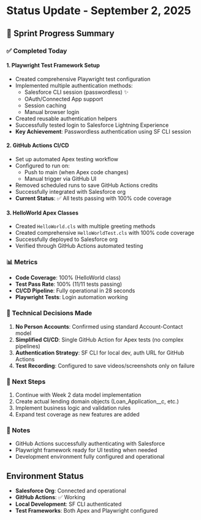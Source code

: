 # Status Update - September 2, 2025

## 🎯 Sprint Progress Summary

### ✅ Completed Today

#### 1. **Playwright Test Framework Setup**
- Created comprehensive Playwright test configuration
- Implemented multiple authentication methods:
  - Salesforce CLI session (passwordless) ✨
  - OAuth/Connected App support
  - Session caching
  - Manual browser login
- Created reusable authentication helpers
- Successfully tested login to Salesforce Lightning Experience
- **Key Achievement**: Passwordless authentication using SF CLI session

#### 2. **GitHub Actions CI/CD**
- Set up automated Apex testing workflow
- Configured to run on:
  - Push to main (when Apex code changes)
  - Manual trigger via GitHub UI
- Removed scheduled runs to save GitHub Actions credits
- Successfully integrated with Salesforce org
- **Current Status**: ✅ All tests passing with 100% code coverage

#### 3. **HelloWorld Apex Classes**
- Created `HelloWorld.cls` with multiple greeting methods
- Created comprehensive `HelloWorldTest.cls` with 100% code coverage
- Successfully deployed to Salesforce org
- Verified through GitHub Actions automated testing

### 📊 Metrics
- **Code Coverage**: 100% (HelloWorld class)
- **Test Pass Rate**: 100% (11/11 tests passing)
- **CI/CD Pipeline**: Fully operational in 28 seconds
- **Playwright Tests**: Login automation working

### 🔧 Technical Decisions Made

1. **No Person Accounts**: Confirmed using standard Account-Contact model
2. **Simplified CI/CD**: Single GitHub Action for Apex tests (no complex pipelines)
3. **Authentication Strategy**: SF CLI for local dev, auth URL for GitHub Actions
4. **Test Recording**: Configured to save videos/screenshots only on failure

### 🚀 Next Steps

1. Continue with Week 2 data model implementation
2. Create actual lending domain objects (Loan_Application__c, etc.)
3. Implement business logic and validation rules
4. Expand test coverage as new features are added

### 📝 Notes
- GitHub Actions successfully authenticating with Salesforce
- Playwright framework ready for UI testing when needed
- Development environment fully configured and operational

## Environment Status
- **Salesforce Org**: Connected and operational
- **GitHub Actions**: ✅ Working
- **Local Development**: SF CLI authenticated
- **Test Frameworks**: Both Apex and Playwright configured